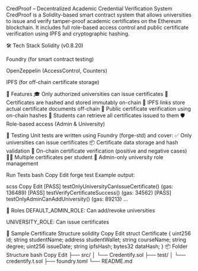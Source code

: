 CredProof – Decentralized Academic Credential Verification System
CredProof is a Solidity-based smart contract system that allows universities to issue and verify tamper-proof academic certificates on the Ethereum blockchain. It includes full role-based access control and public certificate verification using IPFS and cryptographic hashing.

🛠 Tech Stack
Solidity (v0.8.20)

Foundry (for smart contract testing)

OpenZeppelin (AccessControl, Counters)

IPFS (for off-chain certificate storage)

📄 Features
🎓 Only authorized universities can issue certificates
🔐 Certificates are hashed and stored immutably on-chain
📁 IPFS links store actual certificate documents off-chain
🔎 Public certificate verification using on-chain hashes
🧑 Students can retrieve all certificates issued to them
🛡 Role-based access (Admin & University)

🧪 Testing
Unit tests are written using Foundry (forge-std) and cover:
✅ Only universities can issue certificates
📦 Certificate data storage and hash validation
🔎 On-chain certificate verification (positive and negative cases)
🧑‍🎓 Multiple certificates per student
👮 Admin-only university role management

Run Tests
bash
Copy
Edit
forge test
Example output:

scss
Copy
Edit
[PASS] testOnlyUniversityCanIssueCertificate() (gas: 136489)
[PASS] testVerifyCertificateSuccess() (gas: 34562)
[PASS] testOnlyAdminCanAddUniversity() (gas: 89213)
...

🔐 Roles
DEFAULT_ADMIN_ROLE: Can add/revoke universities

UNIVERSITY_ROLE: Can issue certificates

🧾 Sample Certificate Structure
solidity
Copy
Edit
struct Certificate {
    uint256 id;
    string studentName;
    address studentWallet;
    string courseName;
    string degree;
    uint256 issueDate;
    string ipfsHash;
    bytes32 dataHash;
}
📦 Folder Structure
bash
Copy
Edit
├── src/
│   └── Credentify.sol
├── test/
│   └── credentify.t.sol
├── foundry.toml
└── README.md
